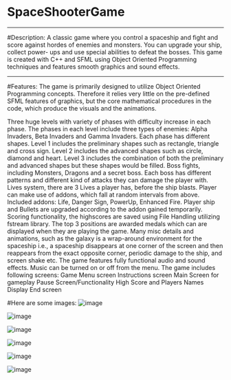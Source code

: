 # SpaceShooterGame
<hr>
#Description:
A classic game where you control a spaceship and fight and score against hordes of enemies and monsters. You can upgrade your ship, collect power- ups and use special abilities to defeat the bosses. This game is created with C++ and SFML using Object Oriented Programming techniques and features smooth graphics and sound effects.
<hr>
#Features:
The game is primarily designed to utilize Object Oriented Programming concepts. Therefore it relies very little on the pre-defined SFML features of graphics, but the core mathematical procedures in the code, which produce the visuals and the animations.

Three huge levels with variety of phases with difficulty increase in each phase. The phases in each level include three types of enemies: Alpha Invaders, Beta Invaders and Gamma Invaders.
Each phase has different shapes. Level 1 includes the preliminary shapes such as rectangle, triangle and cross sign. Level 2 includes the advanced shapes such as circle, diamond and heart. Level 3 includes the combination of both the preliminary and advanced shapes but these shapes would be filled.
Boss fights, including Monsters, Dragons and a secret boss. Each boss has different patterns and different kind of attacks they can damage the player with.
Lives system, there are 3 Lives a player has, before the ship blasts.
Player can make use of addons, which fall at random intervals from above. Included addons: Life, Danger Sign, PowerUp, Enhanced Fire. Player ship and Bullets are upgraded according to the addon gained temporarily.
Scoring functionality, the highscores are saved using File Handling utilizing fstream library. The top 3 positions are awarded medals which can are displayed when they are playing the game.
Many misc details and animations, such as the galaxy is a wrap-around environment for the spaceship i.e., a spaceship disappears at one corner of the screen and then reappears from the exact opposite corner, periodic damage to the ship, and screen shake etc.
The game features fully functional audio and sound effects. Music can be turned on or off from the menu.
The game includes following screens:
Game Menu screen
Instructions screen
Main Screen for gameplay
Pause Screen/Functionality
High Score and Players Names Display
End screen

#Here are some images:
![image](https://github.com/user-attachments/assets/55ec54f4-5371-4825-bb22-1a02c5606930)

![image](https://github.com/user-attachments/assets/26434cc5-1678-4939-89d4-58f1d2e09fd0)

![image](https://github.com/user-attachments/assets/c89bbaee-64c3-485d-8870-a0a1544fab31)

![image](https://github.com/user-attachments/assets/8dd9824b-5353-4323-a138-b10dd2cf2dc5)

![image](https://github.com/user-attachments/assets/38ccab0a-4abc-4c1d-9157-25b5fd4a5c8d)

![image](https://github.com/user-attachments/assets/32809291-92e9-40d5-ab77-18d0a53d37cd)





